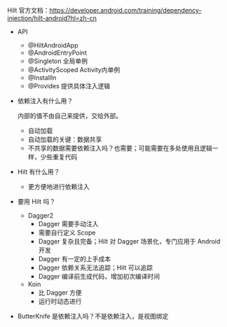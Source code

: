 Hilt 官方文档：https://developer.android.com/training/dependency-injection/hilt-android?hl=zh-cn

- API
  - @HiltAndroidApp
  - @AndroidEntryPoint
  - @Singleton 全局单例
  - @ActivityScoped Activity内单例
  - @InstallIn
  - @Provides 提供具体注入逻辑

- 依赖注入有什么用？

  内部的值不由自己来提供，交给外部。

  - 自动加载
  - 自动加载的关键：数据共享
  - 不共享的数据需要依赖注入吗？也需要；可能需要在多处使用且逻辑一样，少些重复代码

- Hilt 有什么用？

  - 更方便地进行依赖注入

- 要用 Hilt 吗？

  - Dagger2
    - Dagger 需要手动注入
    - 需要自行定义 Scope
    - Dagger 复杂且完备；Hilt 对 Dagger 场景化，专门应用于 Android 开发
    - Dagger 有一定的上手成本
    - Dagger 依赖关系无法追踪；Hilt 可以追踪
    - Dagger 编译前生成代码，增加初次编译时间
  - Koin
    - 比 Dagger 方便
    - 运行时动态进行

- ButterKnife 是依赖注入吗？不是依赖注入，是视图绑定